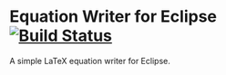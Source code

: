 # Equation Writer for Eclipse [![Build Status](https://travis-ci.org/turesheim/eclipse-equationwriter.svg?branch=master)](https://travis-ci.org/turesheim/eclipse-equationwriter)

A simple LaTeX equation writer for Eclipse.